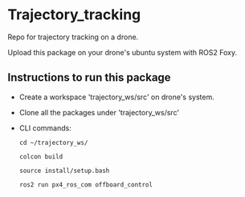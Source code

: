 # Trajectory_tracking
Repo for trajectory tracking on a drone.

Upload this package on your drone's ubuntu system with ROS2 Foxy.

## Instructions to run this package

- Create a workspace 'trajectory_ws/src' on drone's system.

- Clone all the packages under 'trajectory_ws/src'

- CLI commands:
    ```
    cd ~/trajectory_ws/
    ```
    ```
    colcon build
    ```
    ```
    source install/setup.bash
    ```
    ```
    ros2 run px4_ros_com offboard_control
    ```